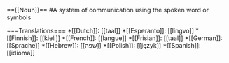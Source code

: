 ==[[Noun]]==
#A system of communication using the spoken word or symbols

===Translations===
*[[Dutch]]: [[taal]]
*[[Esperanto]]: [[lingvo]]
*[[Finnish]]: [[kieli]]
*[[French]]: [[langue]]
*[[Frisian]]: [[taal]]
*[[German]]: [[Sprache]]
*[[Hebrew]]: [[שפה]]
*[[Polish]]: [[język]]
*[[Spanish]]: [[idioma]]